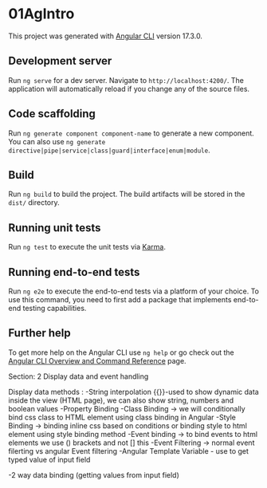 # 01AgIntro

This project was generated with [Angular CLI](https://github.com/angular/angular-cli) version 17.3.0.

## Development server

Run `ng serve` for a dev server. Navigate to `http://localhost:4200/`. The application will automatically reload if you change any of the source files.

## Code scaffolding

Run `ng generate component component-name` to generate a new component. You can also use `ng generate directive|pipe|service|class|guard|interface|enum|module`.

## Build

Run `ng build` to build the project. The build artifacts will be stored in the `dist/` directory.

## Running unit tests

Run `ng test` to execute the unit tests via [Karma](https://karma-runner.github.io).

## Running end-to-end tests

Run `ng e2e` to execute the end-to-end tests via a platform of your choice. To use this command, you need to first add a package that implements end-to-end testing capabilities.

## Further help

To get more help on the Angular CLI use `ng help` or go check out the [Angular CLI Overview and Command Reference](https://angular.io/cli) page.

<!-- Notes -->
<!-- 

Two ways of Passing data from Child component to Parent component :
1-> Using @ViewChild decorator
2-> Child to Parent when there is Event, using the @Output Decorator and Event Emitter
This approach is ideal when we want to share data chnages that occur on things like button clicks, form entries, and other user events.



-->

Section: 2
Display data and event handling

<!-- 
TOPICS:
1: Angular Data Binding Methods
2: Angular Two-way data binding
3: How to handle Events in Angular (click, keyup,filtering events)
-->

Display data methods :
-String interpolation {{}}-used to show dynamic data inside the view (HTML page), we can also show string, numbers and boolean values
-Property Binding 
-Class Binding -> we will conditionally bind css class to HTML element using class binding in Angular 
-Style Binding -> binding inline css based on conditions or binding style to html element using style binding method
-Event binding -> to bind events to html elements we use () brackets and not [] this 
-Event Filtering -> normal event filerting vs angular Event filtering
-Angular Template Variable - use to get typed value of input field

-2 way data binding (getting values from input field)